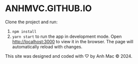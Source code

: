 # ANHMVC.GITHUB.IO

Clone the project and run:

1. `npm install`
1. `yarn start` to run the app in development mode.
   Open [http://localhost:3000](http://localhost:3000) to view it in the browser. The page will automatically reload with changes.

This site was designed and coded with ♡ by Anh Mac © 2024.
